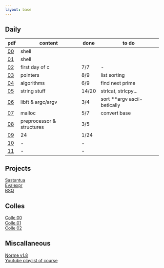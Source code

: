 ```yaml
---
layout: base
---
```


## Daily

| pdf | content | done | to do |
|---   |---      |---   |---     |
| [00](pdfs/j00.pdf) | shell | | |
| [01](pdfs/j01.pdf) | shell | | |
| [02](pdfs/j02.pdf) | first day of c | 7/7 | - |
| [03](pdfs/j03.pdf) | pointers | 8/9 | list sorting |
| [04](pdfs/j04.pdf) | algorithms | 6/9 | find next prime
| [05](pdfs/j05.pdf) | string stuff | 14/20 | strlcat, strlcpy... |
| [06](pdfs/j06.pdf) | libft & argc/argv | 3/4 | sort **argv ascii-betically |
| [07](pdfs/j07.pdf) | malloc | 5/7 | convert base |
| [08](pdfs/j08.pdf) | preprocessor & structures | 3/5 | |
| [09](pdfs/j09/ex00.pdf) | 24 | 1/24 | |
| [10](pdfs/j10.pdf) | - | - | |
| [11](pdfs/j11.pdf) | - | - | |

## Projects

[Sastantua](pdfs/sastantua.pdf)  
[Evalexpr](pdfs/evalexpr.pdf)  
[BSQ](pdfs/bsq.pdf)  

## Colles

[Colle 00](pdfs/colle00.pdf)  
[Colle 01](pdfs/colle01.pdf)  
[Colle 02](pdfs/colle02.pdf)  

## Miscallaneous

[Norme v1.8](pdfs/norme42-v1.8.pdf)  
[Youtube playlist of course](https://www.youtube.com/watch?v=dm_ms3d5Jwc&list=PLIXVN1KHt2a7UuyDroq9QLJm0sMGfgDj8)  
